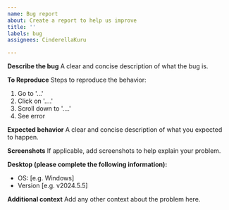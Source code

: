 ```yaml
---
name: Bug report
about: Create a report to help us improve
title: ''
labels: bug
assignees: CinderellaKuru

---
```


**Describe the bug**
A clear and concise description of what the bug is.

**To Reproduce**
Steps to reproduce the behavior:
1. Go to '...'
2. Click on '....'
3. Scroll down to '....'
4. See error

**Expected behavior**
A clear and concise description of what you expected to happen.

**Screenshots**
If applicable, add screenshots to help explain your problem.

**Desktop (please complete the following information):**
 - OS: [e.g. Windows]
 - Version [e.g. v2024.5.5]

**Additional context**
Add any other context about the problem here.
